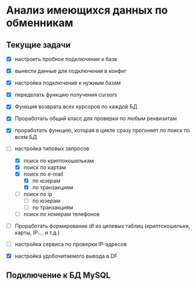 # Анализ имеющихся данных по обменникам

## Текущие задачи
 - [x] настроить пробное подключение к базе
 - [x] вынести данные для подключения в конфиг
 - [x] настройка подключение к нужным базам
 - [x] переделать функцию получения cursors
 - [x] Функция возврата всех курсоров по каждой БД
 - [x] Проработать общий класс для проверки по любым реквизитам
 - [x] проработать функцию, которая в цикле сразу прогоняет по поиск по всем БД
 - [ ] настройка типовых запросов
   - [x] поиск по криптокошелькам
   - [x] поиск по картам
   - [x] поиск по e-mail
     - [x] по юзерам
     - [x] по транзакциям
   - [ ] поиск по ip
     - [ ] по юзерам
     - [ ] по транзакциям
   - [ ] поиск по номерам телефонов
 - [ ] Проработать формирование df из целевых таблиц (криптокошельки, карты, IP.... и т.д.)
 - [ ] настройка сервиса по проверки IP-адресов
 - [x] настройка удобочитаемого вывода в DF



## Подключение к БД MySQL






